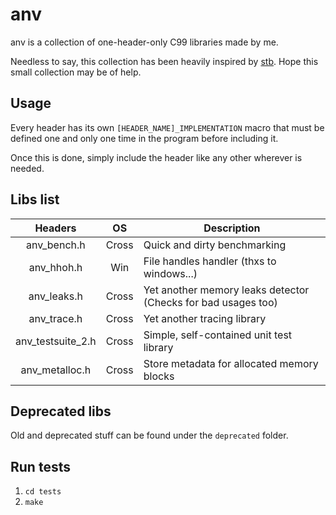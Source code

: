 # anv

anv is a collection of one-header-only C99 libraries made by me.

Needless to say, this collection has been heavily inspired by [stb](https://github.com/nothings/stb).
Hope this small collection may be of help.

## Usage

Every header has its own `[HEADER_NAME]_IMPLEMENTATION` macro that must be
defined one and only one time in the program before including it.

Once this is done, simply include the header like any other wherever is needed.

## Libs list

|      Headers      |  OS   | Description                                                   |
|:-----------------:|:-----:|---------------------------------------------------------------|
|    anv_bench.h    | Cross | Quick and dirty benchmarking                                  |
|    anv_hhoh.h     |  Win  | File handles handler (thxs to windows...)                     |
|    anv_leaks.h    | Cross | Yet another memory leaks detector (Checks for bad usages too) |
|    anv_trace.h    | Cross | Yet another tracing library                                   |
| anv_testsuite_2.h | Cross | Simple, self-contained unit test library                      |
|  anv_metalloc.h   | Cross | Store metadata for allocated memory blocks                    |

## Deprecated libs

Old and deprecated stuff can be found under the `deprecated` folder.

## Run tests

1. `cd tests`
2. `make`
